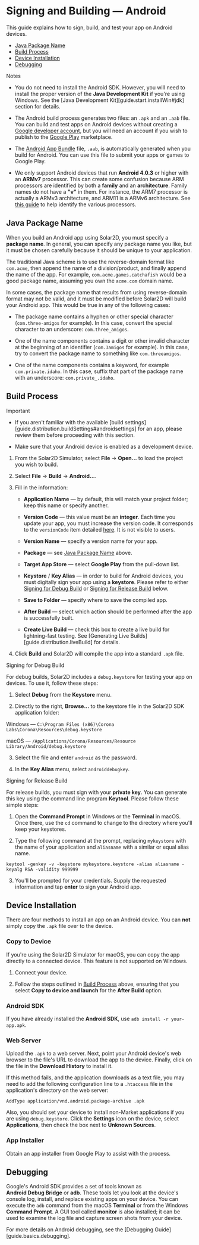 # Signing and Building &mdash; Android

This guide explains how to sign, build, and test your app on Android devices.

<div class="guides-toc">

* [Java Package Name](#javapackage)
* [Build Process](#building)
* [Device Installation](#installapp)
* [Debugging](#debugapp)

</div>


<div class="guide-notebox">
<div class="notebox-title title-nomargin">Notes</div>

* You do not need to install the Android SDK. However, you will need to install the proper version of the __Java&nbsp;Development&nbsp;Kit__ if you're using Windows. See the [Java Development Kit][guide.start.installWin#jdk] section for details.

* The Android build process generates two files: an `.apk` and an `.aab` file. You can build and test apps on Android devices without creating a [Google&nbsp;developer&nbsp;account](https://developers.google.com), but you will need an account if you wish to publish to the [Google&nbsp;Play](https://play.google.com/store) marketplace.
	
* The [Android App Bundle](https://developer.android.com/platform/technology/app-bundle) file, `.aab`, is automatically generated when you build for Android. You can use this file to submit your apps or games to Google Play.

* We only support Android devices that run <nobr>__Android 4.0.3__</nobr> or higher with an __ARMv7__ processor. This can create some confusion because ARM processors are identified by both a __family__ and an __architecture__. Family names do not have a __"v"__ in them. For instance, the ARM7 processor is actually a ARMv3 architecture, and ARM11 is a ARMv6 architecture. See [this guide](https://en.wikipedia.org/wiki/List_of_ARM_microarchitectures) to help identify the various processors.

</div>




<a id="javapackage"></a>

## Java Package Name

When you build an Android app using Solar2D, you must specify a __package&nbsp;name__. In general, you can specify any package name you like, but it must be chosen carefully because it should be unique to your application.

The traditional Java scheme is to use the <nobr>reverse-domain</nobr> format like `com.acme`, then append the name of a division/product, and finally append the name of the app. For example, `com.acme.games.catchafish` would be a good package name, assuming you own the `acme.com` domain name.

In some cases, the package name that results from using <nobr>reverse-domain</nobr> format may not be valid, and it must be modified before Solar2D will build your Android app. This would be true in any of the following cases:

* The package name contains a hyphen or other special character (`com.three-amigos` for example). In this case, convert the special character to an underscore: `com.three_amigos`.

* One of the name components contains a digit or other invalid character at the beginning of an identifier (`com.3amigos` for example). In this case, try to convert the package name to something like `com.threeamigos`.

* One of the name components contains a keyword, for example `com.private.idaho`. In this case, suffix that part of the package name with an underscore: `com.private_.idaho`.




<a id="building"></a>

## Build Process

<div class="guide-notebox-imp">
<div class="notebox-title-imp">Important</div>

* If you aren't familiar with the available [build settings][guide.distribution.buildSettings#androidsettings] for an app, please review them before proceeding with this section.

* Make sure that your Android device is enabled as a development device.

</div>

1. From the Solar2D Simulator, select __File__ &rarr; __Open...__ to load the project you wish to build.

2. Select __File__ &rarr; __Build__ &rarr; __Android...__.

3. Fill in the information:

	* __Application Name__ &mdash; by default, this will match your project folder; keep this name or specify another.

	* __Version Code__ &mdash; this value must be an __integer__. Each time you update your app, you must increase the version code. It corresponds to the `versionCode` item detailed [here](https://developer.android.com/guide/topics/manifest/manifest-element.html). It is not visible to users.

	* __Version Name__ &mdash; specify a version name for your app.

	* __Package__ &mdash; see [Java Package Name](#javapackage) above.

	* __Target App Store__ &mdash; select __Google Play__ from the pull-down list.

	* __Keystore__ / __Key Alias__ &mdash; in order to build for Android devices, you must digitally sign your app using a __keystore__. Please refer to either [Signing&nbsp;for&nbsp;Debug&nbsp;Build](#signdebug) or [Signing&nbsp;for&nbsp;Release&nbsp;Build](#signrelease) below.

	* __Save to Folder__ &mdash; specify where to save the compiled app.

	* __After Build__ &mdash; select which action should be performed after the app is successfully built.

	* __Create Live Build__ &mdash; check this box to create a live build for <nobr>lightning-fast</nobr> testing. See [Generating Live Builds][guide.distribution.liveBuild] for details.

4. Click __Build__ and Solar2D will compile the app into a standard `.apk` file.

<a id="signdebug"></a>

<div class="guide-notebox">
<div class="notebox-title">Signing for Debug Build</div>

For debug builds, Solar2D includes a `debug.keystore` for testing your app on devices. To use it, follow these steps:

1. Select __Debug__ from the __Keystore__ menu.

2. Directly to the right, __Browse...__ to the keystore file in the Solar2D SDK application folder:

<div class="code-indent">

Windows &mdash; <nobr>`C:\Program Files (x86)\Corona Labs\Corona\Resources\debug.keystore`</nobr>

macOS &mdash; <nobr>`/Applications/Corona/Resources/Resource Library/Android/debug.keystore`</nobr>

</div>

3. Select the file and enter `android` as the password.

4. In the __Key Alias__ menu, select `androiddebugkey`.

</div>

<a id="signrelease"></a>

<div class="guide-notebox">
<div class="notebox-title">Signing for Release Build</div>

For release builds, you must sign with your __private&nbsp;key__. You can generate this key using the command line program __Keytool__. Please follow these simple steps:

1. Open the __Command Prompt__ in Windows or the __Terminal__ in macOS. Once there, use the `cd` command to change to the directory where you'll keep your keystores.

2. Type the following command at the prompt, replacing `mykeystore` with the name of your application and `aliasname` with a similar or equal alias name.

<div class="code-indent">

`keytool -genkey -v -keystore mykeystore.keystore -alias aliasname -keyalg RSA -validity 999999`

</div>
    
3. You'll be prompted for your credentials. Supply the requested information and tap __enter__ to sign your Android app.

</div>




<a id="installapp"></a>

## Device Installation

There are four methods to install an app on an Android device. You can __not__ simply copy the `.apk` file over to the device.

### Copy to Device

If you're using the Solar2D&nbsp;Simulator for macOS, you can copy the app directly to a connected device. This feature is not supported on Windows.

1. Connect your device.

2. Follow the steps outlined in [Build Process](#building) above, ensuring that you select <nobr>__Copy to device and launch__</nobr> for the __After&nbsp;Build__ option.

### Android SDK

If you have already installed the __Android&nbsp;SDK__, use `adb install -r your-app.apk`.

### Web Server

Upload the `.apk` to a web server. Next, point your Android device's web browser to the file's URL to download the app to the device. Finally, click on the file in the __Download&nbsp;History__ to install it.

If this method fails, and the application downloads as a text file, you may need to add the following configuration line to a `.htaccess` file in the application's directory on the web server:

`AddType application/vnd.android.package-archive .apk`

Also, you should set your device to install non-Market applications if you are using `debug.keystore`. Click the __Settings__ icon on the device, select __Applications__, then check the box next to __Unknown&nbsp;Sources__.

### App Installer

Obtain an app installer from Google Play to assist with the process.




<a id="debugapp"></a>

## Debugging

Google's Android SDK provides a set of tools known as __Android&nbsp;Debug&nbsp;Bridge__ or __adb__. These tools let you look at the device's console log, install, and replace existing apps on your device. You can execute the `adb` command from the macOS __Terminal__ or from the Windows __Command&nbsp;Prompt__. A GUI tool called __monitor__ is also installed; it can be used to examine the log file and capture screen shots from your device.

For more details on Android debugging, see the [Debugging Guide][guide.basics.debugging].
